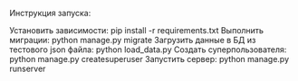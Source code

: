 Инструкция запуска:

Установить зависимости: 
pip install -r requirements.txt
Выполнить миграции:
python manage.py migrate
Загрузить данные в БД из тестового json файла:
python load_data.py
Создать суперпользователя:
python manage.py createsuperuser
Запустить сервер:
python manage.py runserver
